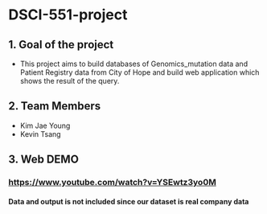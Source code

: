 # DSCI-551-project

## 1. Goal of the project

 * This project aims to build databases of Genomics_mutation data and Patient Registry data from City of Hope and build web application which shows the result of the query.
 



## 2. Team Members
* Kim Jae Young
* Kevin Tsang

## 3. Web DEMO

### https://www.youtube.com/watch?v=YSEwtz3yo0M


#### Data and output is not included since our dataset is real company data
